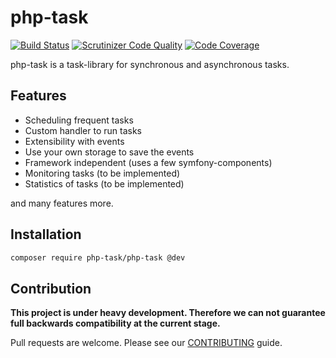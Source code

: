 # php-task

[![Build Status](https://travis-ci.org/php-task/php-task.svg?branch=master)](https://travis-ci.org/php-task/php-task)
[![Scrutinizer Code Quality](https://scrutinizer-ci.com/g/php-task/php-task/badges/quality-score.png?b=master)](https://scrutinizer-ci.com/g/php-task/php-task/?branch=master)
[![Code Coverage](https://scrutinizer-ci.com/g/php-task/php-task/badges/coverage.png?b=master)](https://scrutinizer-ci.com/g/php-task/php-task/?branch=master)

php-task is a task-library for synchronous and asynchronous tasks.

## Features

* Scheduling frequent tasks
* Custom handler to run tasks
* Extensibility with events
* Use your own storage to save the events
* Framework independent (uses a few symfony-components)
* Monitoring tasks (to be implemented)
* Statistics of tasks (to be implemented)

and many features more.

## Installation

```bash
composer require php-task/php-task @dev
```

## Contribution

__This project is under heavy development. Therefore we can not guarantee full backwards compatibility at the current stage.__


Pull requests are welcome. Please see our [CONTRIBUTING](https://github.com/php-task/php-task/blob/master/CONTRIBUTING.md) guide.
